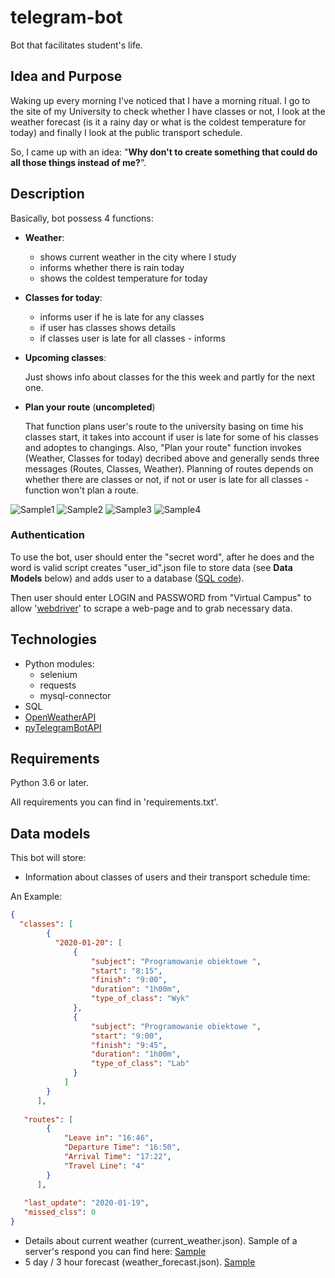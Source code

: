 # telegram-bot
Bot that facilitates student's life.
## Idea and Purpose
Waking up every morning I've noticed that I have a morning ritual.
I go to the site of my University to check whether I have classes or not, I look at the weather forecast (is it a rainy day or what is the coldest temperature for today) and finally I look at the public transport schedule. 

So, I came up with an idea: "**Why don't to create something that could do all those things instead of me?**".

## Description
Basically, bot possess 4 functions:
* **Weather**:
  * shows current weather in the city where I study
  * informs whether there is rain today
  * shows the coldest temperature for today
  
  
* **Classes for today**:
  * informs user if he is late for any classes
  * if user has classes shows details
  * if classes user is late for all classes - informs


* **Upcoming classes**:

  Just shows info about classes for the this week and partly for the next one.


* **Plan your route** (**uncompleted**)

  That function plans user's route to the university basing on time his classes start, it takes into account if user is      late for some of his classes and adoptes to changings. Also, "Plan your route" function invokes (Weather, Classes for today) decribed above and generally sends three messages (Routes, Classes, Weather). Planning of routes depends on whether there are classes or not, if not or user is late for all classes - function won't plan a route.
  
![Sample1](https://github.com/Kavtorev/telegram-bot/blob/master/screens/weather.png) ![Sample2](https://github.com/Kavtorev/telegram-bot/blob/master/screens/classes%20for%20today.png) ![Sample3](https://github.com/Kavtorev/telegram-bot/blob/master/screens/upcoming%20classes.png) ![Sample4](https://github.com/Kavtorev/telegram-bot/blob/master/screens/routes.png)

### Authentication

To use the bot, user should enter the "secret word", after he does and the word is valid script creates "user_id".json file to store data (see **Data Models** below) and adds user to a database ([SQL code](https://github.com/Kavtorev/telegram-bot/tree/master/src/sql)).

Then user should enter LOGIN and PASSWORD from "Virtual Campus" to allow '[webdriver](https://www.guru99.com/introduction-webdriver-comparison-selenium-rc.html)' to scrape a web-page and to grab necessary data.


## Technologies
* Python modules:
  * selenium
  * requests
  * mysql-connector
* SQL
* [OpenWeatherAPI](https://openweathermap.org/api)
* [pyTelegramBotAPI](https://github.com/eternnoir/pyTelegramBotAPI)

## Requirements
Python 3.6 or later. 

All requirements you can find in 'requirements.txt'.

## Data models
This bot will store:
* Information about classes of users and their transport schedule time:

An Example:
```json
{
  "classes": [
        {
          "2020-01-20": [
              {
                  "subject": "Programowanie obiektowe ",
                  "start": "8:15",
                  "finish": "9:00",
                  "duration": "1h00m",
                  "type_of_class": "Wyk"
              },
              {
                  "subject": "Programowanie obiektowe ",
                  "start": "9:00",
                  "finish": "9:45",
                  "duration": "1h00m",
                  "type_of_class": "Lab"
              }
            ]
        }
      ],
      
   "routes": [
        {
            "Leave in": "16:46",
            "Departure Time": "16:50",
            "Arrival Time": "17:22",
            "Travel Line": "4"
        }
      ],
      
   "last_update": "2020-01-19",
   "missed_clss": 0
}   
```
* Details about current weather (current_weather.json). Sample of a server's respond you can find here: [Sample](https://openweathermap.org/current)
* 5 day / 3 hour forecast (weather_forecast.json). [Sample](https://openweathermap.org/forecast5)


